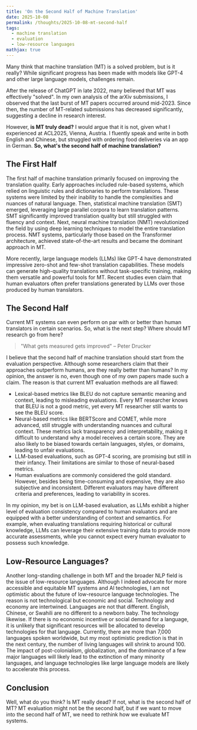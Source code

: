 ```yaml
---
title: 'On the Second Half of Machine Translation'
date: 2025-10-08
permalink: /thoughts/2025-10-08-mt-second-half
tags:
  - machine translation
  - evaluation
  - low-resource languages
mathjax: true
---
```


Many think that machine translation (MT) is a solved problem, but is it really? While significant progress has been made with models like GPT-4 and other large language models, challenges remain.

After the release of ChatGPT in late 2022, many believed that MT was effectively "solved". In my own analysis of the arXiv submissions, I observed that the last burst of MT papers occurred around mid-2023. Since then, the number of MT-related submissions has decreased significantly, suggesting a decline in research interest.

However, **is MT truly dead?** I would argue that it is not, given what I experienced at ACL2025, Vienna, Austria. I fluently speak and write in both English and Chinese, but struggled with ordering food deliveries via an app in German. **So, what's the second half of machine translation?**

## The First Half

The first half of machine translation primarily focused on improving the translation quality. Early approaches included rule-based systems, which relied on linguistic rules and dictionaries to perform translations. These systems were limited by their inability to handle the complexities and nuances of natural language. Then, statistical machine translation (SMT) emerged, leveraging large parallel corpora to learn translation patterns. SMT significantly improved translation quality but still struggled with fluency and context. Next, neural machine translation (NMT) revolutionized the field by using deep learning techniques to model the entire translation process. NMT systems, particularly those based on the Transformer architecture, achieved state-of-the-art results and became the dominant approach in MT.

More recently, large language models (LLMs) like GPT-4 have demonstrated impressive zero-shot and few-shot translation capabilities. These models can generate high-quality translations without task-specific training, making them versatile and powerful tools for MT. Recent studies even claim that human evaluators often prefer translations generated by LLMs over those produced by human translators.

## The Second Half

Current MT systems can even perform on par with or better than human translators in certain scenarios. So, what is the next step? Where should MT research go from here?

> "What gets measured gets improved" – Peter Drucker

I believe that the second half of machine translation should start from the evaluation perspective. Although some researchers claim that their approaches outperform humans, are they really better than humans? In my opinion, the answer is no, even though one of my own papers made such a claim. The reason is that current MT evaluation methods are all flawed:

* Lexical-based metrics like BLEU do not capture semantic meaning and context, leading to misleading evaluations. Every MT researcher knows that BLEU is not a good metric, yet every MT researcher still wants to see the BLEU score. 
* Neural-based metrics like BERTScore and COMET, while more advanced, still struggle with understanding nuances and cultural context. These metrics lack transparency and interpretability, making it difficult to understand why a model receives a certain score. They are also likely to be biased towards certain languages, styles, or domains, leading to unfair evaluations.
* LLM-based evaluations, such as GPT-4 scoring, are promising but still in their infancy. Their limitations are similar to those of neural-based metrics.
* Human evaluations are commonly considered the gold standard. However, besides being time-consuming and expensive, they are also subjective and inconsistent. Different evaluators may have different criteria and preferences, leading to variability in scores.

In my opinion, my bet is on LLM-based evaluation, as LLMs exhibit a higher level of evaluation consistency compared to human evaluators and are equipped with a better understanding of context and semantics. For example, when evaluating translations requiring historical or cultural knowledge, LLMs can leverage their extensive training data to provide more accurate assessments, while you cannot expect every human evaluator to possess such knowledge.

## Low-Resource Languages?

Another long-standing challenge in both MT and the broader NLP field is the issue of low-resource languages. Although I indeed advocate for more accessible and equitable MT systems and AI technologies, I am not optimistic about the future of low-resource language technologies. The reason is not technological but economic and social. Technology and economy are intertwined. Languages are not that different. English, Chinese, or Swahili are no different to a newborn baby. The technology likewise. If there is no economic incentive or social demand for a language, it is unlikely that significant resources will be allocated to develop technologies for that language. Currently, there are more than 7,000 languages spoken worldwide, but my most optimistic prediction is that in the next century, the number of living languages will shrink to around 100. The impact of post-colonialism, globalization, and the dominance of a few major languages will likely lead to the extinction of many minority languages, and language technologies like large language models are likely to accelerate this process.

## Conclusion

Well, what do you think? Is MT really dead? If not, what is the second half of MT? MT evaluation might not be the second half, but if we want to move into the second half of MT, we need to rethink how we evaluate MT systems.